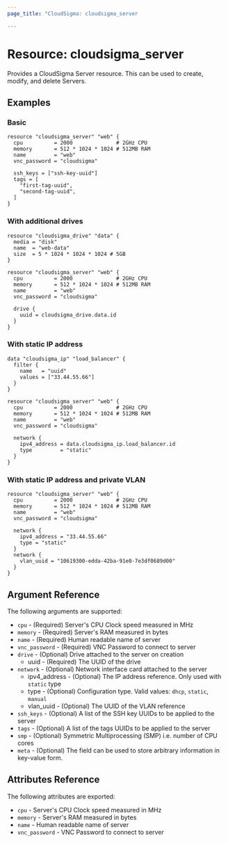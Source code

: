 ```yaml
---
page_title: "CloudSigma: cloudsigma_server

---
```


# Resource: cloudsigma_server

Provides a CloudSigma Server resource. This can be used to create, modify,
and delete Servers.

## Examples

### Basic

```hcl
resource "cloudsigma_server" "web" {
  cpu          = 2000              # 2GHz CPU
  memory       = 512 * 1024 * 1024 # 512MB RAM
  name         = "web"
  vnc_password = "cloudsigma"

  ssh_keys = ["ssh-key-uuid"]
  tags = [
    "first-tag-uuid",
    "second-tag-uuid",
  ]
}
```

### With additional drives

```hcl
resource "cloudsigma_drive" "data" {
  media = "disk"
  name  = "web-data"
  size  = 5 * 1024 * 1024 * 1024 # 5GB
}

resource "cloudsigma_server" "web" {
  cpu          = 2000              # 2GHz CPU
  memory       = 512 * 1024 * 1024 # 512MB RAM
  name         = "web"
  vnc_password = "cloudsigma"

  drive {
    uuid = cloudsigma_drive.data.id
  }
}
```

### With static IP address

```hcl
data "cloudsigma_ip" "load_balancer" {
  filter {
    name   = "uuid"
    values = ["33.44.55.66"]
  }
}

resource "cloudsigma_server" "web" {
  cpu          = 2000              # 2GHz CPU
  memory       = 512 * 1024 * 1024 # 512MB RAM
  name         = "web"
  vnc_password = "cloudsigma"

  network {
    ipv4_address = data.cloudsigma_ip.load_balancer.id
    type         = "static"
  }
}
```

### With static IP address and private VLAN

```hcl
resource "cloudsigma_server" "web" {
  cpu          = 2000              # 2GHz CPU
  memory       = 512 * 1024 * 1024 # 512MB RAM
  name         = "web"
  vnc_password = "cloudsigma"

  network {
    ipv4_address = "33.44.55.66"
    type = "static"
  }
  network {
    vlan_uuid = "10619300-edda-42ba-91e0-7e3df0689d00"
  }
}
```

## Argument Reference

The following arguments are supported:

- `cpu` - (Required) Server's CPU Clock speed measured in MHz
- `memory` - (Required) Server's RAM measured in bytes
- `name` - (Required) Human readable name of server
- `vnc_password` - (Required) VNC Password to connect to server
- `drive` - (Optional) Drive attached to the server on creation
  - uuid - (Required) The UUID of the drive
- `network` - (Optional) Network interface card attached to the server
  - ipv4_address - (Optional) The IP address reference. Only used with `static` type
  - type - (Optional) Configuration type. Valid values: `dhcp`, `static`, `manual`
  - vlan_uuid - (Optional) The UUID of the VLAN reference
- `ssh_keys` - (Optional) A list of the SSH key UUIDs to be applied to the server
- `tags` - (Optional) A list of the tags UUIDs to be applied to the server
- `smp` - (Optional) Symmetric Multiprocessing (SMP) i.e. number of CPU cores
- `meta` - (Optional) The field can be used to store arbitrary information in key-value form.

## Attributes Reference

The following attributes are exported:

- `cpu` - Server's CPU Clock speed measured in MHz
- `memory` - Server's RAM measured in bytes
- `name` - Human readable name of server
- `vnc_password` - VNC Password to connect to server

